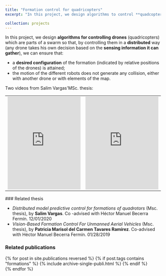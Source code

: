 ```yaml
---
title: "Formation control for quadricopters"
excerpt: "In this project, we design algorithms to control **quadcopters formations** in a **distributed** way, using **consensus theory**. One of the main difficulties is that the trajectories of the quadcopters should be without collision, with either static obstacles in the environment or with other quadcopters."

collection: projects
---
```


In this project, we design **algorithms for controlling drones** (quadricopters) which are parts of a swarm so that, by controlling them in a **distributed** way (any drone takes his own decision based on the **sensing information it can gather**), we can ensure that:

* a **desired configuration** of the formation (indicated by relative positions of the drones) is attained;
* the motion of the different robots does not generate any collision, either with another drone or with elements of the map.

Two videos from Salim Vargas'MSc. thesis:
<table>
<tr>
<td><div class="fitvidsignore">
<iframe width="100%" height="300" src="https://www.youtube.com/embed/sXTGWBh2l8k" title="Formation control with simultaneous obstacle avoidance and connectivity maintenance" frameborder="0" allow="accelerometer; autoplay; clipboard-write; encrypted-media; gyroscope; picture-in-picture" allowfullscreen></iframe>
</div></td><td><div class="fitvidsignore">
<iframe width="100%" height="300" src="https://www.youtube.com/embed/A9RQxtIBx6s" title="Formation control with 4 Bebops drones" frameborder="0" allow="accelerometer; autoplay; clipboard-write; encrypted-media; gyroscope; picture-in-picture" allowfullscreen></iframe>
</div></td>
</tr>
</table>
### Related thesis

* *Distributed model predictive control for formations of quadrotors* (Msc. thesis), by	**Salim Vargas**. Co -advised with Héctor Manuel Becerra Fermín. 12/01/2020<br>
<a href="https://cimat.repositorioinstitucional.mx/jspui/bitstream/1008/1106/1/TE%20815.pdf"><i class="fas fa-fw fa-file-pdf zoom" aria-hidden="true"></i></a>
* *Vision-Based Formation Control For Unmanned Aerial Vehicles* (Msc. thesis), by **Patricia Marisol del Carmen Tavares Ramírez**. Co-advised with Héctor Manuel Becerra Fermín. 01/28/2019<br>
<a href="https://cimat.repositorioinstitucional.mx/jspui/bitstream/1008/1005/1/TE%20728.pdf"><i class="fas fa-fw fa-file-pdf zoom" aria-hidden="true"></i></a><a href="https://github.com/cimat-ris/VisualFormationControl"><i class="fab fa-fw fa-github zoom" aria-hidden="true"></i></a>

### Related publications
{% for post in site.publications reversed %}
  {% if post.tags contains "formations" %}
    {% include archive-single-publi.html %}
  {% endif %}  
{% endfor %}
